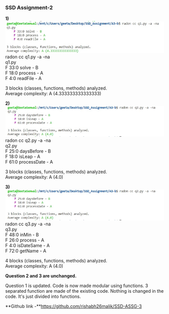### SSD Assignment-2

**1)**
<img src="./q1.jpeg">
radon cc q1.py -a -na\
q1.py\
    F 33:0 solve - B\
    F 18:0 process - A\
    F 4:0 readFile - A

3 blocks (classes, functions, methods) analyzed.\
Average complexity: A (4.333333333333333)

**2)**
<img src="./q2.jpeg">
radon cc q2.py -a -na\
q2.py\
    F 25:0 daysBefore - B\
    F 18:0 isLeap - A\
    F 61:0 processDate - A

3 blocks (classes, functions, methods) analyzed.\
Average complexity: A (4.0)

**3)**
<img src="./q2.jpeg">
radon cc q3.py -a -na\
q3.py\
    F 48:0 inMin - B\
    F 26:0 process - A\
    F 4:0 isDateSame - A\
    F 72:0 getName - A

4 blocks (classes, functions, methods) analyzed.\
Average complexity: A (4.0)

**Question 2 and 3 are unchanged.**

Question 1 is updated. Code is now made modular using functions. 3 separated function are made of the existing code. Nothing is changed in the code. It's just divided into functions. 

**Github link -**https://github.com/rishabh26malik/SSD-ASSG-3